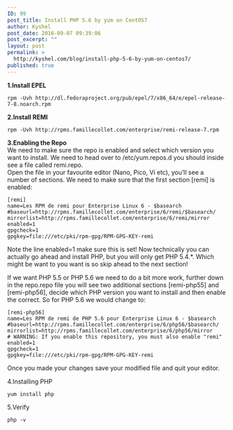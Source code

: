 ```yaml
---
ID: 99
post_title: Install PHP 5.6 by yum on CentOS7
author: Kyshel
post_date: 2016-09-07 09:39:06
post_excerpt: ""
layout: post
permalink: >
  http://kyshel.com/blog/install-php-5-6-by-yum-on-centos7/
published: true
---
```

<p><strong>1.Install EPEL</strong> </p>
<pre><code>rpm -Uvh http://dl.fedoraproject.org/pub/epel/7/x86_64/e/epel-release-7-8.noarch.rpm
</code></pre>
<!--more-->

<p><strong>2.Install REMI</strong>  
</p>
<pre><code>rpm -Uvh http://rpms.famillecollet.com/enterprise/remi-release-7.rpm
</code></pre>



<p><strong>3.Enabling the Repo</strong> <br />
We need to make sure the repo is enabled and select which version you want to install. We need to head over to /etc/yum.repos.d you should inside see a file called remi.repo.<br />
Open the file in your favourite editor (Nano, Pico, Vi etc), you’ll see a number of sections. We need to make sure that the first section [remi] is enabled:</p>
<pre><code>[remi]
name=Les RPM de remi pour Enterprise Linux 6 - $basearch
#baseurl=http://rpms.famillecollet.com/enterprise/6/remi/$basearch/
mirrorlist=http://rpms.famillecollet.com/enterprise/6/remi/mirror
enabled=1
gpgcheck=1
gpgkey=file:///etc/pki/rpm-gpg/RPM-GPG-KEY-remi
</code></pre>

<p>Note the line enabled=1 make sure this is set! Now technically you can actually go ahead and install PHP, but you will only get PHP 5.4.*. Which might be want to you want is so skip ahead to the next section!</p>
<p>If we want PHP 5.5 or PHP 5.6 we need to do a bit more work, further down in the repo.repo file you will see two additional sections [remi-php55] and [remi-php56], decide which PHP version you want to install and then enable the correct. So for PHP 5.6 we would change to:</p>
<pre><code>[remi-php56]
name=Les RPM de remi de PHP 5.6 pour Enterprise Linux 6 - $basearch
#baseurl=http://rpms.famillecollet.com/enterprise/6/php56/$basearch/
mirrorlist=http://rpms.famillecollet.com/enterprise/6/php56/mirror
# WARNING: If you enable this repository, you must also enable &quot;remi&quot;
enabled=1
gpgcheck=1
gpgkey=file:///etc/pki/rpm-gpg/RPM-GPG-KEY-remi
</code></pre>

<p>Once you made your changes save your modified file and quit your editor.</p>
<p>4.Installing PHP</p>
<pre><code>yum install php
</code></pre>

<p>5.Verify</p>
<pre><code>php -v
</code></pre>